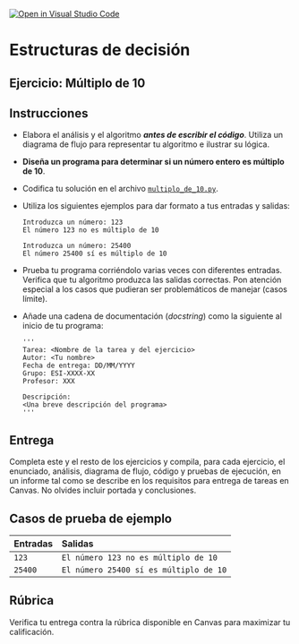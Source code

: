 [![Open in Visual Studio Code](https://classroom.github.com/assets/open-in-vscode-718a45dd9cf7e7f842a935f5ebbe5719a5e09af4491e668f4dbf3b35d5cca122.svg)](https://classroom.github.com/online_ide?assignment_repo_id=12296587&assignment_repo_type=AssignmentRepo)
# Estructuras de decisión
## Ejercicio: Múltiplo de 10


## Instrucciones
- Elabora el análisis y el algoritmo ***antes de escribir el código***. Utiliza un diagrama de flujo para representar tu algoritmo e ilustrar su lógica.

- **Diseña un programa para determinar si un número entero es múltiplo de 10**.

- Codifica tu solución en el archivo [`multiplo_de_10.py`](/multiplo_de_10.py).
   
- Utiliza los siguientes ejemplos para dar formato a tus entradas y salidas:
  ```
  Introduzca un número: 123
  El número 123 no es múltiplo de 10
  
  Introduzca un número: 25400
  El número 25400 sí es múltiplo de 10
  ```
  
- Prueba tu programa corriéndolo varias veces con diferentes entradas. Verifica que tu algoritmo produzca las salidas correctas. Pon atención especial a los casos que pudieran ser problemáticos de manejar (casos límite).

- Añade una cadena de documentación (*docstring*) como la siguiente al inicio de tu programa:
  ```
  '''
  Tarea: <Nombre de la tarea y del ejercicio>
  Autor: <Tu nombre>
  Fecha de entrega: DD/MM/YYYY
  Grupo: ESI-XXXX-XX
  Profesor: XXX

  Descripción:
  <Una breve descripción del programa>
  '''
  ```
  
## Entrega
Completa este y el resto de los ejercicios y compila, para cada ejercicio, el enunciado, análisis, diagrama de flujo, código y pruebas de ejecución, en un informe tal como se describe en los requisitos para entrega de tareas en Canvas. No olvides incluir portada y conclusiones.

## Casos de prueba de ejemplo
| Entradas | Salidas |
|:---------|:--------|
| `123` | `El número 123 no es múltiplo de 10` |
| `25400` | `El número 25400 sí es múltiplo de 10` |

## Rúbrica
Verifica tu entrega contra la rúbrica disponible en Canvas para maximizar tu calificación.